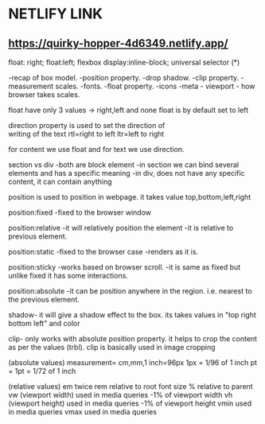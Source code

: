 # NETLIFY LINK
## https://quirky-hopper-4d6349.netlify.app/

float: right;
float:left;
flexbox
display:inline-block;
universal selector (*)

-recap of box model.
-position property.
-drop shadow.
-clip property.
-measurement scales.
-fonts.
-float property.
-icons
-meta - viewport - how browser takes scales.

float have only 3 values -> right,left and none
float is by default set to left

direction property is used to set the direction of  
writing of the text
rtl=right to left
ltr=left to right

for content we use float and for text we use direction.

section vs div
-both are block element
-in section we can bind several elements and has a specific meaning
-in div, does not have any specific content, it can contain anything

position is used to position in webpage.
it takes value top,bottom,left,right

position:fixed
-fixed to the browser window

position:relative
-it will relatively position the element
-it is relative to previous element.

position:static
-fixed to the browser case
-renders as it is. 

position:sticky
-works based on browser scroll.
-it is same as fixed but unlike fixed it has some interactions.

position:absolute
-it can be position anywhere in the region. i.e. nearest to
the previous element.

shadow- it will give a shadow effect to the box.
its takes values in "top right bottom left" and color

clip- only works with absolute position property.
it helps to crop the content as per the values (trbl).
clip is basically used in image cropping

(absolute values)
measurement= cm,mm,1 inch=96px
1px = 1/96 of 1 inch
pt = 1pt = 1/72 of 1 inch

(relative values)
em twice 
rem relative to root font size
% relative to parent
vw (viewport width) used in media queries
-1% of viewport width
vh (viewport height) used in media queries
-1% of viewport height
vmin used in media queries
vmax used in media queries
